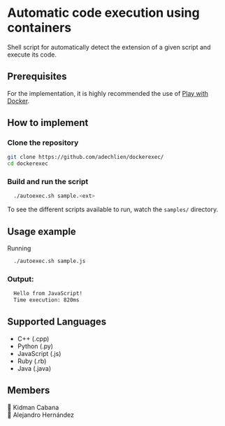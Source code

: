 # Automatic code execution using containers
Shell script for automatically detect the extension of a given script and execute its code.

## Prerequisites
For the implementation, it is highly recommended the use of [Play with Docker](https://labs.play-with-docker.com/).

## How to implement
### Clone the repository
```bash
git clone https://github.com/adechlien/dockerexec/ 
cd dockerexec
```

### Build and run the script
```bash
  ./autoexec.sh sample.<ext>
```

To see the different scripts available to run, watch the `samples/` directory.

## Usage example
Running
```bash
  ./autoexec.sh sample.js
```
### Output:

```bash
  Hello from JavaScript!
  Time execution: 820ms
```

## Supported Languages
- C++ (.cpp)
- Python (.py)
- JavaScript (.js)
- Ruby (.rb)
- Java (.java)

## Members
🐺 Kidman Cabana \
🐨 Alejandro Hernández
